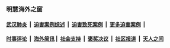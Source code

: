 
### 明慧海外之窗

####  [武汉肺炎](indexes/365.md?t=06230301) &nbsp;|&nbsp;  [迫害案例综述](indexes/328.md?t=06230301) &nbsp;|&nbsp; [迫害致死案例](indexes/277.md?t=06230301)  &nbsp;|&nbsp; [更多迫害案例](indexes/81.md?t=06230301)  &nbsp;|&nbsp; 
####  [时事评论](indexes/19.md?t=06230301) &nbsp;|&nbsp; [海外简讯](indexes/245.md?t=06230301)&nbsp;|&nbsp;  [社会支持](indexes/140.md?t=06230301) &nbsp;|&nbsp; [褒奖决议](indexes/282.md?t=06230301) &nbsp;|&nbsp; [社区报道](indexes/91.md?t=06230301)  &nbsp;|&nbsp; [天人之间](indexes/78.md?t=06230301) 

